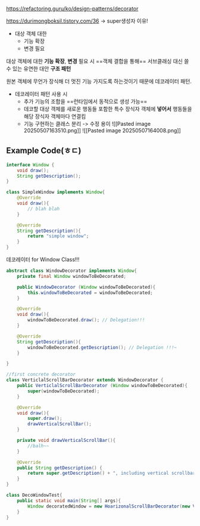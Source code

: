 https://refactoring.guru/ko/design-patterns/decorator

https://durimongboksil.tistory.com/36 -> super생성자 이유!
- 대상 객체 대한
	- 기능 확장
	- 변경 필요

대상 객체에 대한 __기능 확장__, **변경** 필요 시 ==객체 결합을 통해== 서브클래싱 대신 쓸 수 있는 유연한 대안 **구조 패턴**

원본 객체에 무언가 장식해 더 멋진 기능 가지도록 하는것이기 때문에 데코레이터 패턴.

- 데코레이터 패턴 사용 시
	- 추가 기능의 조합을 ==런타임에서 동적으로 생성 가능==
	- 데코할 대상 객체를 새로운 행동들 포함한 특수 장식자 객체에 **넣어서** 행동들을 해당 장식자 객체마다 연결킴
	- 기능 구현하는 클래스 분리 -> 수정 용이
![[Pasted image 20250507163510.png]]
![[Pasted image 20250507164008.png]]
## Example Code(ㅎㄷ)
```java
interface Window {
	void draw();
	String getDescription();
}
```

```java
class SimpleWindow implements Window{
	@Override
	void draw(){
		// blah blah
	}

	@Override
	String getDescription(){
		return "simple window";
	}
}
```

데코레이터 for Window Class!!!
```java
abstract class WindowDecorator implements Window{
	private final Window windowToBeDecorated;

	public WindowDecorator (Window windowToBeDecorated){
		this.windowToBeDecorated = windowToBeDecorated;
	}

	@Override
	void draw(){
		windowToBeDecorated.draw(); // Delegation!!!
	}

	@Override
	String getDescription(){
		windowToBeDecorated.getDescription(); // Delegation !!!~
	}

}
```

```java
//first concrete decorator 
class VerticlalScrollBarDecorator extends WindowDecorator {
	public VerticlalScrollBarDecorator (Window windowToBeDecorated){
		super(windowToBeDecorated);
	}

	@Override
	void draw(){
		super.draw();
		drawVerticalScrollBar();
	}

	private void drawVerticalScrollBar(){
		//balh~~
	}

	@Override
    public String getDescription() {
        return super.getDescription() + ", including vertical scrollbars";
    }
}
```

```java
class DecoWindowTest{
	public static void main(String[] args){
		Window decoratedWindow = new HoarizonalScrollBarDecorator(new VerticlaScrollBarDecorator(new SimpleWindow()));
	}
}
```